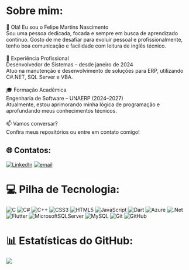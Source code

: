 # Sobre mim:
👋 Olá! Eu sou o Felipe Martins Nascimento<br>Sou uma pessoa dedicada, focada e sempre em busca de aprendizado contínuo. Gosto de me desafiar para evoluir pessoal e profissionalmente, tenho boa comunicação e facilidade com leitura de inglês técnico.<br><br>🚀 Experiência Profissional<br>Desenvolvedor de Sistemas – desde janeiro de 2024<br>Atuo na manutenção e desenvolvimento de soluções para ERP, utilizando C#.NET, SQL Server e VBA.<br><br>🎓 Formação Acadêmica<br>Engenharia de Software – UNAERP (2024–2027)<br>Atualmente, estou aprimorando minha lógica de programação e aprofundando meus conhecimentos técnicos.<br><br>📫 Vamos conversar?<br>Confira meus repositórios ou entre em contato comigo!


## 🌐 Contatos:
[![LinkedIn](https://img.shields.io/badge/LinkedIn-%230077B5.svg?logo=linkedin&logoColor=white)](https://www.linkedin.com/in/felipemartins-dev/) [![email](https://img.shields.io/badge/Email-D14836?logo=gmail&logoColor=white)](https://mail.google.com/mail/?view=cm&to=lipemn08@gmail.com)


# 💻 Pilha de Tecnologia:
![C](https://img.shields.io/badge/c-%2300599C.svg?style=for-the-badge&logo=c&logoColor=white) ![C#](https://img.shields.io/badge/c%23-%23239120.svg?style=for-the-badge&logo=csharp&logoColor=white) ![C++](https://img.shields.io/badge/c++-%2300599C.svg?style=for-the-badge&logo=c%2B%2B&logoColor=white) ![CSS3](https://img.shields.io/badge/css3-%231572B6.svg?style=for-the-badge&logo=css3&logoColor=white) ![HTML5](https://img.shields.io/badge/html5-%23E34F26.svg?style=for-the-badge&logo=html5&logoColor=white) ![JavaScript](https://img.shields.io/badge/javascript-%23323330.svg?style=for-the-badge&logo=javascript&logoColor=%23F7DF1E) ![Dart](https://img.shields.io/badge/dart-%230175C2.svg?style=for-the-badge&logo=dart&logoColor=white) ![Azure](https://img.shields.io/badge/azure-%230072C6.svg?style=for-the-badge&logo=microsoftazure&logoColor=white) ![.Net](https://img.shields.io/badge/.NET-5C2D91?style=for-the-badge&logo=.net&logoColor=white) ![Flutter](https://img.shields.io/badge/Flutter-%2302569B.svg?style=for-the-badge&logo=Flutter&logoColor=white) ![MicrosoftSQLServer](https://img.shields.io/badge/Microsoft%20SQL%20Server-CC2927?style=for-the-badge&logo=microsoft%20sql%20server&logoColor=white) ![MySQL](https://img.shields.io/badge/mysql-4479A1.svg?style=for-the-badge&logo=mysql&logoColor=white) ![Git](https://img.shields.io/badge/git-%23F05033.svg?style=for-the-badge&logo=git&logoColor=white) ![GitHub](https://img.shields.io/badge/github-%23121011.svg?style=for-the-badge&logo=github&logoColor=white)
# 📊 Estatísticas do GitHub:
![](https://github-readme-stats.vercel.app/api/top-langs/?username=Felipe-Martins-Nascimento&theme=dark&hide_border=false&include_all_commits=false&count_private=false&layout=compact)

<!-- Proudly created with GPRM ( https://gprm.itsvg.in ) -->
